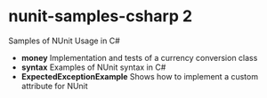 nunit-samples-csharp 2
====================

Samples of NUnit Usage in C#
 * **money** Implementation and tests of a currency conversion class
 * **syntax** Examples of NUnit syntax in C#
 * **ExpectedExceptionExample** Shows how to implement a custom attribute for NUnit
